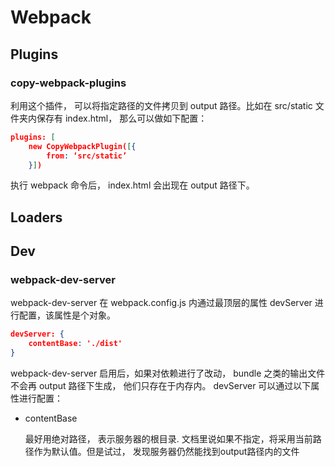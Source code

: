 # Webpack

## Plugins

### copy-webpack-plugins

利用这个插件， 可以将指定路径的文件拷贝到 output 路径。比如在 src/static 文件夹内保存有 index.html，
那么可以做如下配置：

```json
plugins: [
    new CopyWebpackPlugin([{
        from: ‘src/static’
    }])
```

执行 webpack 命令后， index.html 会出现在 output 路径下。


## Loaders

## Dev

### webpack-dev-server

webpack-dev-server 在 webpack.config.js 内通过最顶层的属性 devServer 进行配置，该属性是个对象。
```json
devServer: {
    contentBase: './dist'
}
```

webpack-dev-server 启用后，如果对依赖进行了改动， bundle 之类的输出文件不会再 output 路径下生成， 他们只存在于内存内。
devServer 可以通过以下属性进行配置：

- contentBase

    最好用绝对路径， 表示服务器的根目录. 文档里说如果不指定，将采用当前路径作为默认值。但是试过， 发现服务器仍然能找到output路径内的文件
